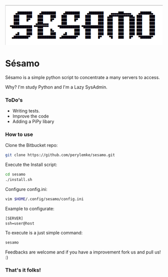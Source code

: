 ![Sesamo](img/sesamo.png)

**Sésamo**
===================
Sésamo is a simple python script to concentrate a many servers to access.

Why? I'm study Python and I'm a Lazy SysAdmin.

### ToDo's

- Writing tests.
- Improve the code
- Adding a PiPy libary

### How to use

Clone the Bitbucket repo:
```bash
git clone https://github.com/perylemke/sesamo.git
```

Execute the Install script:
```bash
cd sesamo
./install.sh
```

Configure config.ini:
```bash
vim $HOME/.config/sesamo/config.ini
```

Example to configurate:
```
[SERVER]
ssh=user@host
```

To execute is a just simple command:
```bash
sesamo
```

Feedbacks are welcome and if you have a improvement fork us and pull us! :)

### That's it folks!
